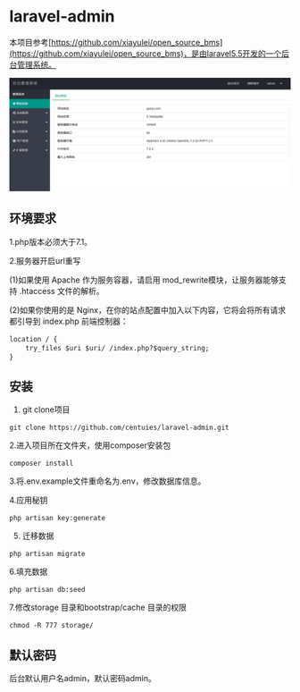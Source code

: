 # laravel-admin

本项目参考[https://github.com/xiayulei/open_source_bms](https://github.com/xiayulei/open_source_bms)，是由laravel5.5开发的一个后台管理系统。

![laravel-admin](https://github.com/centuies/laravel-admin/blob/master/public/images/admin.png)

## 环境要求

1.php版本必须大于7.1。

2.服务器开启url重写

 (1)如果使用 Apache 作为服务容器，请启用 mod_rewrite模块，让服务器能够支持 .htaccess 文件的解析。
 
 (2)如果你使用的是 Nginx，在你的站点配置中加入以下内容，它将会将所有请求都引导到 index.php 前端控制器：
 
```
location / {
    try_files $uri $uri/ /index.php?$query_string;
}
```

## 安装

1. git clone项目
```
git clone https://github.com/centuies/laravel-admin.git
```

2.进入项目所在文件夹，使用composer安装包
```
composer install
```

3.将.env.example文件重命名为.env，修改数据库信息。

4.应用秘钥
```
php artisan key:generate
```
5. 迁移数据
```
php artisan migrate
```

6.填充数据
```
php artisan db:seed
```

7.修改storage 目录和bootstrap/cache 目录的权限
```
chmod -R 777 storage/
```

## 默认密码

后台默认用户名admin，默认密码admin。
